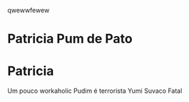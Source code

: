 qwewwfewew
# Patricia Pum de Pato
# Patricia
Um pouco workaholic
Pudim é terrorista
Yumi Suvaco Fatal

